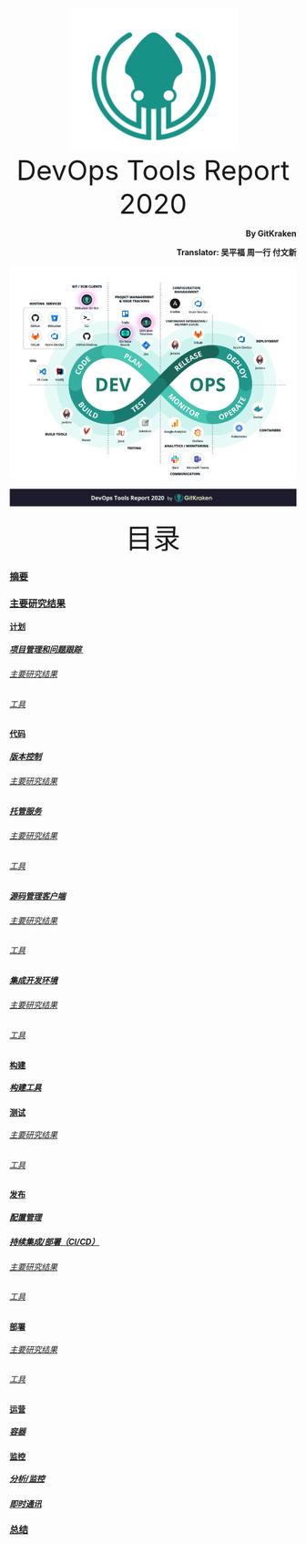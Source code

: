 <div align='center'>
  <img src=images/gitkraken_icon.png/>
</div>
<div align='center'><font size='70'>DevOps Tools Report 2020</font></div>
<p align="right"><b>By GitKraken</b></p>
<p align="right"><b>Translator: 吴平福 周一行 付文新</b></p>

![0-2](images/tools_chain.png)

![0-3](images/page_front.png)
<div align='center' ><font size='35'>目录</font></div>

### [摘要](Part1.md/#摘要)

### [主要研究结果](Part1.md/#主要研究结果)

#### [计划](Part1.md/#计划)

##### [项目管理和问题跟踪 ](Part1.md/#项目管理和问题跟踪)

###### [主要研究结果](Part1.md/#主要研究结果)

###### [ 工具](Part1.md/#工具)

#### [代码](Part1.md/#代码)

##### [版本控制](Part1.md/#版本控制)

###### [主要研究结果](Part1.md/#主要研究结果-2)

##### [托管服务](Part1.md/#托管服务)

###### [主要研究结果](Part1.md/#主要研究结果-3)

###### [工具](Part1.md/#工具-2)

##### [源码管理客户端](.Part2.md/#源码管理客户端)

###### [主要研究结果](Part2.md/#主要研究结果)

###### [工具](Part2.md/#工具)

##### [集成开发环境](Part2.md/#集成开发环境)

###### [主要研究结果](Part2.md/#主要研究结果-1)

###### [工具](Part2.md/#工具-1)

#### [构建](Part2.md/#构建)

##### [构建工具](Part2.md/#构建工具)

#### [测试](Part2.md/#测试)

###### [主要研究结果](Part2.md/#主要研究结果-2)

###### [工具](Part2.md/#工具-2)

#### [发布](Part3.md/#发布)

##### [配置管理](Part3.md/#配置管理)

##### [持续集成/部署（CI/CD）](Part3.md/#持续集成/交付（CI/CD）)

###### [主要研究结果](Part3.md/#主要研究结果)

###### [工具](Part3.md/#工具)

#### [部署](Part3.md/#部署)

###### [主要研究结果](Part3.md/#主要研究结果-1)

###### [工具](Part3.md/#工具-1)

#### [运营](Part3.md/#运营)

##### [容器](Part3.md/#容器)

#### [监控](Part3.md/#监控)

##### [分析/监控](Part3.md/#分析/监控)

##### [即时通讯](Part3.md/#即时通讯)

### [总结](Part3.md/#总结)

